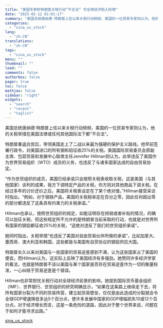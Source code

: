 ```yaml
---
title: "美国专家称特朗普关税行动“不合法” 令全球经济陷入险境"
date: "2025-02-12 01:01:17"
summary: "美国总统唐纳德·特朗普上任以来关税行动频频，美国的一位贸易专家则认为，他的..."
categories:
  - "sina_us_stock"
lang:
  - "zh-CN"
translations:
  - "zh-CN"
tags:
  - "sina_us_stock"
menu: ""
thumbnail: ""
lead: ""
comments: false
authorbox: false
pager: true
toc: false
mathjax: false
sidebar: "right"
widgets:
  - "search"
  - "recent"
  - "taglist"
---
```


美国总统唐纳德·特朗普上任以来关税行动频频，美国的一位贸易专家则认为，他的关税举措在美国法律或任何其他国际法下都“不合法”。

特朗普重返白宫后，带领美国走上了二战以来最为强硬的保护主义路线。他早前签署行政令，对美国进口的所有钢和铝征收25%的关税。美国国际贸易委员会原副主席、包容贸易和发展中心联席主任Jennifer Hillman则认为，此举违反了美国作为世界贸易组织（WTO）成员的义务，也违反了与诸多国家达成的自由贸易协定。

“作为世贸组织的成员，美国已经承诺只会按照关税表收取关税，这是美国（与其他国家）谈判的成果，我方下调特定产品的关税，你方则对其他商品下调关税。在经过多年的讨价还价之后，美国将关税表设定在了某个绝对值，”Hillman接受采访时指出。“例如，对于钢铁产品，美国的关税税率定在百分之零，因此任何超出零的部分都违反了这条具有约束力的关税承诺。”

Hillman也承认，按照世贸组织的规定，如能证明存在倾销或者补贴的情况，的确可以加征关税，但这些规定所不允许的是特朗普当前采取的行动，也就是对世界所有国家的钢铝都征收25%的关税，“这绝对违反了我们的世贸组织承诺”。

她同时指出，关税举措“也违反了美国对自由贸易伙伴所做的承诺”，比如加拿大、墨西哥、澳大利亚和韩国，这些都是与美国有自贸协议的钢铝供应大国。

特朗普长久以来对美国与一些国家的贸易逆差感到不满，认为这些国家占了美国的便宜。而Hillman认为，这实际上反映了美国经济有多强劲。她赞同许多经济学家的看法，也就是特朗普不该以美国与某个国家是否存在贸易逆差作为一切的衡量标准，一心纠结于贸易逆差是个错误。

Hillman也非常担忧关税行动对全球经济前景的影响，她提到国际货币基金组织（IMF）、世界银行、世贸组织的研究明确显示，“如果在这条路上继续走下去，将所有国家分裂为不同的贸易阵营，建立起贸易壁垒，仅仅是由此造成的分裂就会令全球GDP增速降低多达5个百分点，使许多发展中国家的GDP增幅损失10或12个百分点。对于经济增长而言，这是一条危险的道路，因此对于整个世界来说，问题在于如何才能寻求出路。”

[sina_us_stock](https://finance.sina.com.cn/stock/usstock/c/2025-02-12/doc-inekcyit6321134.shtml)
